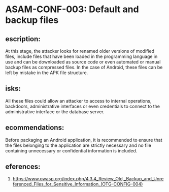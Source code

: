 
# ASAM-CONF-003: Default and backup files

## escription:
At this stage, the attacker looks for renamed older versions of modified files, include files that have been loaded in the programming language in use and can be downloaded as source code or even automated or manual backup files as compressed files.
In the case of Android, these files can be left by mistake in the APK file structure.

## isks:
All these files could allow an attacker to access to internal operations, backdoors, administrative interfaces or even credentials to connect to the administrative interface or the database server.

## ecommendations:
Before packaging an Android application, it is recommended to ensure that the files belonging to the application are strictly necessary and no file containing unnecessary or confidential information is included.

## eferences:
1. https://www.owasp.org/index.php/4.3.4_Review_Old,_Backup_and_Unreferenced_Files_for_Sensitive_Information_(OTG-CONFIG-004)
